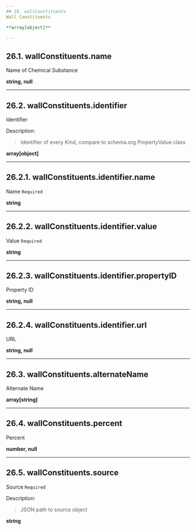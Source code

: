 ```yaml
---
## 26. wallConstituents
Wall Constituents  

**array[object]**

---
```

## 26.1. wallConstituents.name
Name of Chemical Substance  

**string, null**

---
## 26.2. wallConstituents.identifier
Identifier  

Description:
> Identifier of every Kind, compare to schema.org PropertyValue class  

**array[object]**

---
## 26.2.1. wallConstituents.identifier.name
Name  `Required`

**string**

---
## 26.2.2. wallConstituents.identifier.value
Value  `Required`

**string**

---
## 26.2.3. wallConstituents.identifier.propertyID
Property ID  

**string, null**

---
## 26.2.4. wallConstituents.identifier.url
URL  

**string, null**

---
## 26.3. wallConstituents.alternateName
Alternate Name  

**array[string]**

---
## 26.4. wallConstituents.percent
Percent  

**number, null**

---
## 26.5. wallConstituents.source
Source  `Required`

Description:
> JSON path to source object  

**string**
